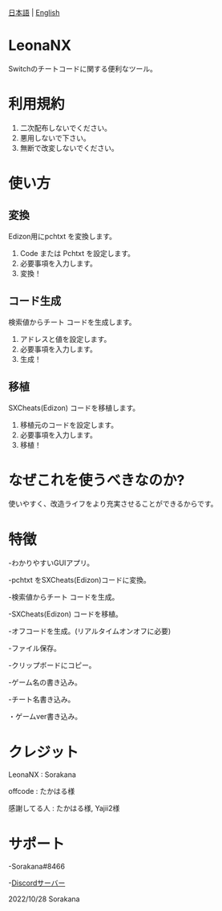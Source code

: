 [日本語](READMEjp.md) | [English](README.md)
# LeonaNX
Switchのチートコードに関する便利なツール。
# 利用規約
1. 二次配布しないでください。
2. 悪用しないで下さい。
3. 無断で改変しないでください。
# 使い方
## 変換
Edizon用にpchtxt を変換します。
1. Code または Pchtxt を設定します。
2. 必要事項を入力します。
3. 変換！
## コード生成
検索値からチート コードを生成します。
1. アドレスと値を設定します。
2. 必要事項を入力します。
3. 生成！
## 移植
SXCheats(Edizon) コードを移植します。
1. 移植元のコードを設定します。
2. 必要事項を入力します。
3. 移植！
# なぜこれを使うべきなのか?
使いやすく、改造ライフをより充実させることができるからです。
# 特徴
-わかりやすいGUIアプリ。

-pchtxt をSXCheats(Edizon)コードに変換。

-検索値からチート コードを生成。

-SXCheats(Edizon) コードを移植。

-オフコードを生成。(リアルタイムオンオフに必要)

-ファイル保存。

-クリップボードにコピー。

-ゲーム名の書き込み。

-チート名書き込み。

・ゲームver書き込み。
# クレジット
LeonaNX : Sorakana

offcode : たかはる様

感謝してる人 : たかはる様, Yajii2様
# サポート
-Sorakana#8466

-[Discordサーバー](https://discord.gg/DQB6fcD6qq)

2022/10/28 Sorakana
